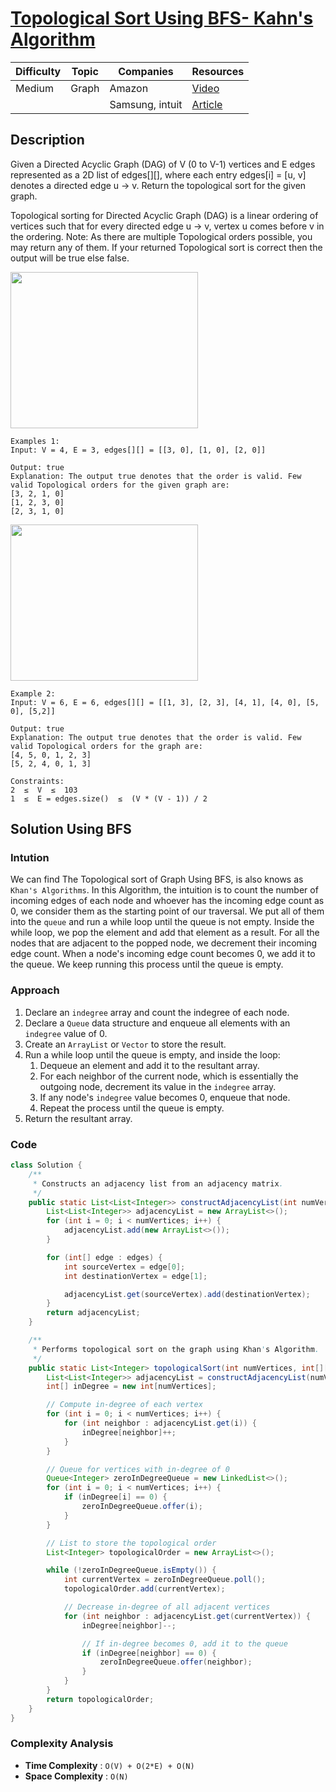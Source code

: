 # [Topological Sort Using BFS- Kahn's Algorithm](https://www.geeksforgeeks.org/problems/topological-sort/1)

| Difficulty | Topic        | Companies           | Resources   |
| ---------- | ------------ | ------------------- | ----------- |
| Medium     | Graph        | Amazon              | [Video](https://youtu.be/73sneFXuTEg?si=EcL9TetV_XwnG1tl)   |
|            |              | Samsung, intuit     | [Article](https://www.geeksforgeeks.org/topological-sorting/) |

## Description
Given a Directed Acyclic Graph (DAG) of V (0 to V-1) vertices and E edges represented as a 2D list of edges[][], where each entry edges[i] = [u, v] denotes a directed edge u -> v. Return the topological sort for the given graph.

Topological sorting for Directed Acyclic Graph (DAG) is a linear ordering of vertices such that for every directed edge u -> v, vertex u comes before v in the ordering.
Note: As there are multiple Topological orders possible, you may return any of them. If your returned Topological sort is correct then the output will be true else false.

<img src="https://media.geeksforgeeks.org/img-practice/prod/addEditProblem/700255/Web/Other/blobid0_1744196747.jpg" height=250 width=300>

```
Examples 1:
Input: V = 4, E = 3, edges[][] = [[3, 0], [1, 0], [2, 0]]

Output: true
Explanation: The output true denotes that the order is valid. Few valid Topological orders for the given graph are:
[3, 2, 1, 0]
[1, 2, 3, 0]
[2, 3, 1, 0]
```

<img src="https://media.geeksforgeeks.org/img-practice/prod/addEditProblem/700255/Web/Other/blobid1_1744196789.jpg" height=250 width=300>

```
Example 2:
Input: V = 6, E = 6, edges[][] = [[1, 3], [2, 3], [4, 1], [4, 0], [5, 0], [5,2]]

Output: true
Explanation: The output true denotes that the order is valid. Few valid Topological orders for the graph are:
[4, 5, 0, 1, 2, 3]
[5, 2, 4, 0, 1, 3]
```

```
Constraints:
2  ≤  V  ≤  103
1  ≤  E = edges.size()  ≤  (V * (V - 1)) / 2
```

## Solution Using BFS

### Intution
We can find The Topological sort of Graph Using BFS, is also knows as `Khan's Algorithms`. In this Algorithm, the intuition is to count the number of incoming edges of each node and whoever has the incoming edge count as 0, we consider them as the starting point of our traversal. We put all of them into the `queue` and run a while loop until the queue is not empty. Inside the while loop, we pop the element and add that element as a result. For all the nodes that are adjacent to the popped node, we decrement their incoming edge count. When a node's incoming edge count becomes 0, we add it to the queue. We keep running this process until the queue is empty.

### Approach

1. Declare an `indegree` array and count the indegree of each node.
2. Declare a `Queue` data structure and enqueue all elements with an `indegree` value of 0.
3. Create an `ArrayList` or `Vector` to store the result.
4. Run a while loop until the queue is empty, and inside the loop:
   1. Dequeue an element and add it to the resultant array.
   2. For each neighbor of the current node, which is essentially the outgoing node, decrement its value in the `indegree` array.
   3. If any node's `indegree` value becomes 0, enqueue that node.
   4. Repeat the process until the queue is empty.
5. Return the resultant array.
    
### Code
```java
class Solution {
    /**
     * Constructs an adjacency list from an adjacency matrix.
     */
    public static List<List<Integer>> constructAdjacencyList(int numVertices, int[][] edges) {
        List<List<Integer>> adjacencyList = new ArrayList<>();
        for (int i = 0; i < numVertices; i++) {
            adjacencyList.add(new ArrayList<>());
        }

        for (int[] edge : edges) {
            int sourceVertex = edge[0];
            int destinationVertex = edge[1];

            adjacencyList.get(sourceVertex).add(destinationVertex);
        }
        return adjacencyList;
    }

    /**
     * Performs topological sort on the graph using Khan's Algorithm.
     */
    public static List<Integer> topologicalSort(int numVertices, int[][] edges) {
        List<List<Integer>> adjacencyList = constructAdjacencyList(numVertices, edges);
        int[] inDegree = new int[numVertices];

        // Compute in-degree of each vertex
        for (int i = 0; i < numVertices; i++) {
            for (int neighbor : adjacencyList.get(i)) {
                inDegree[neighbor]++;
            }
        }

        // Queue for vertices with in-degree of 0
        Queue<Integer> zeroInDegreeQueue = new LinkedList<>();
        for (int i = 0; i < numVertices; i++) {
            if (inDegree[i] == 0) {
                zeroInDegreeQueue.offer(i);
            }
        }

        // List to store the topological order
        List<Integer> topologicalOrder = new ArrayList<>();

        while (!zeroInDegreeQueue.isEmpty()) {
            int currentVertex = zeroInDegreeQueue.poll();
            topologicalOrder.add(currentVertex);

            // Decrease in-degree of all adjacent vertices
            for (int neighbor : adjacencyList.get(currentVertex)) {
                inDegree[neighbor]--;

                // If in-degree becomes 0, add it to the queue
                if (inDegree[neighbor] == 0) {
                    zeroInDegreeQueue.offer(neighbor);
                }
            }
        }
        return topologicalOrder;
    }
}
```

### Complexity Analysis

- **Time Complexity** : `O(V) + O(2*E) + O(N)`
- **Space Complexity** : `O(N)`

